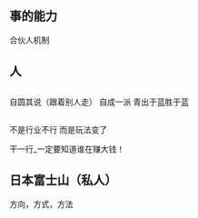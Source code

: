 

## 事的能力
合伙人机制

## 人



## 
自圆其说（跟着别人走）
自成一派
青出于蓝胜于蓝


## 

不是行业不行
而是玩法变了

干一行_一定要知道谁在赚大钱！


## 日本富士山（私人）


方向，方式，方法